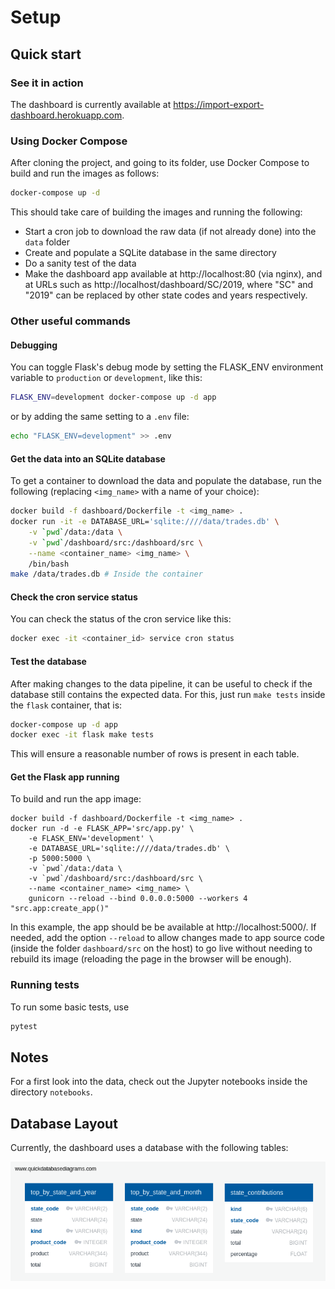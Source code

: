 
# Setup

## Quick start

### See it in action

The dashboard is currently available at https://import-export-dashboard.herokuapp.com.

### Using Docker Compose

After cloning the project, and going to its folder, use Docker Compose to build and run the images as follows:

```bash
docker-compose up -d
```

This should take care of building the images and running the following:

- Start a cron job to download the raw data (if not already done) into the `data` folder
- Create and populate a SQLite database in the same directory
- Do a sanity test of the data
- Make the dashboard app available at http://localhost:80 (via nginx), and at URLs such as http://localhost/dashboard/SC/2019, where "SC" and "2019" can be replaced by other state codes and years respectively.

### Other useful commands

#### Debugging

You can toggle Flask's debug mode by setting the FLASK_ENV environment variable
to `production` or `development`, like this:

```bash
FLASK_ENV=development docker-compose up -d app
```

or by adding the same setting to a `.env` file:

```bash
echo "FLASK_ENV=development" >> .env
```

#### Get the data into an SQLite database

To get a container to download the data and populate the database, run the following (replacing `<img_name>` with a name of your choice):

```bash
docker build -f dashboard/Dockerfile -t <img_name> .
docker run -it -e DATABASE_URL='sqlite:////data/trades.db' \
    -v `pwd`/data:/data \
    -v `pwd`/dashboard/src:/dashboard/src \
    --name <container_name> <img_name> \
    /bin/bash
make /data/trades.db # Inside the container
```

#### Check the cron service status

You can check the status of the cron service like this:

```bash
docker exec -it <container_id> service cron status
```

#### Test the database

After making changes to the data pipeline, it can be useful to check if the database still contains the expected data. For this, just run `make tests` inside the `flask` container, that is:

```bash
docker-compose up -d app
docker exec -it flask make tests
```

This will ensure a reasonable number of rows is present in each table.

#### Get the Flask app running

To build and run the app image:

```shell
docker build -f dashboard/Dockerfile -t <img_name> .
docker run -d -e FLASK_APP='src/app.py' \
    -e FLASK_ENV='development' \
    -e DATABASE_URL='sqlite:////data/trades.db' \
    -p 5000:5000 \
    -v `pwd`/data:/data \
    -v `pwd`/dashboard/src:/dashboard/src \
    --name <container_name> <img_name> \
    gunicorn --reload --bind 0.0.0.0:5000 --workers 4 "src.app:create_app()"
```

In this example, the app should be be available at http://localhost:5000/. If needed, add the option `--reload` to allow changes made to app source code (inside the folder `dashboard/src` on the host) to go live without needing to rebuild its image (reloading the page in the browser will be enough).

### Running tests

To run some basic tests, use

```bash
pytest
```

## Notes

For a first look into the data, check out the Jupyter notebooks inside the directory `notebooks`.

## Database Layout

Currently, the dashboard uses a database with the following tables:

![Database Diagram](diagram.png)
